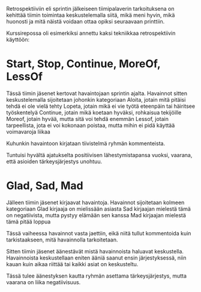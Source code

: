 Retrospektiiviin eli sprintin jälkeiseen tiimipalaverin tarkoituksena on kehittää tiimin toimintaa keskustelemalla siitä,
mikä meni hyvin, mikä huonosti ja mitä näistä voidaan ottaa opiksi seuraavaan printtiin.

Kurssirepossa oli esimerkiksi annettu kaksi tekniikkaa retrospektiivin käyttöön:

# Start, Stop, Continue, MoreOf, LessOf

Tässä tiimin jäsenet kertovat havaintojaan sprintin ajalta. Havainnot sitten keskustelemalla sijoitetaan johonkin kategoriaan
Aloita, jotain mitä pitäisi tehdä ei ole vielä tehty
Lopeta, jotain mikä ei vie työtä eteenpäin tai häiritsee työskentelyä
Continue, jotain mikä koetaan hyväksi, rohkaisua tekijöille
Moreof, jotain hyvää, mutta sitä voi tehdä enemmän
Lessof, jotain tarpeellista, jota ei voi kokonaan poistaa, mutta mihin ei pidä käyttää voimavaroja liikaa

Kuhunkin havaintoon kirjataan tiivistelmä ryhmän kommenteista. 

Tuntuisi hyvältä ajatukselta positiivisen lähestymistapansa vuoksi, vaarana, että asioiden tärkeysjärjestys unohtuu.

# Glad, Sad, Mad

Jälleen tiimin jäsenet kirjaavat havaintoja. Havainnot sijoitetaan kolmeen kategoriaan 
Glad kirjaaja on mielissään asiasta
Sad  kirjaajan mielestä tämä on negatiivista, mutta pystyy elämään sen kanssa
Mad  kirjaajan mielestä tämä pitää loppua

Tässä vaiheessa havainnot vasta jaettiin, eikä niitä tullut kommentoida kuin tarkistaakseen, mitä havainnolla tarkoitetaan.

Sitten tiimin jäsenet äänestävät mistä havainnoista haluavat keskustella. Havainnoista keskustellaan eniten ääniä saanut ensin 
järjestyksessä, niin kauan kuin aikaa riittää tai kaikki asiat on keskusteltu.

Tässä tulee äänestyksen kautta ryhmän asettama tärkeysjärjestys, mutta vaarana on liika negatiivisuus.


